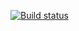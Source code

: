 [![Build status](https://ci.appveyor.com/api/projects/status/thlv3n3q5omyg9q0/branch/master?svg=true)](https://ci.appveyor.com/project/MaxBaks/lecture-10-task2/branch/master)
